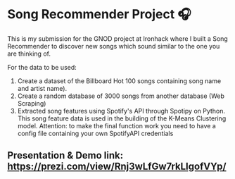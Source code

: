 # Song Recommender Project :headphones:

This is my submission for the GNOD project at Ironhack where I built a Song Recommender to discover new songs which sound similar to the one you are thinking of.

For the data to be used:

1. Create a dataset of the Billboard Hot 100 songs containing song name and artist name). 
2. Create a random database of 3000 songs from another database (Web Scraping)
3. Extracted song features using Spotify's API through Spotipy on Python. This song feature data is used in the building of the K-Means Clustering model. Attention: to make the final function work you need to have a config file containing your own SpotifyAPI credentials

## Presentation & Demo link: https://prezi.com/view/Rnj3wLfGw7rkLIgofVYp/
